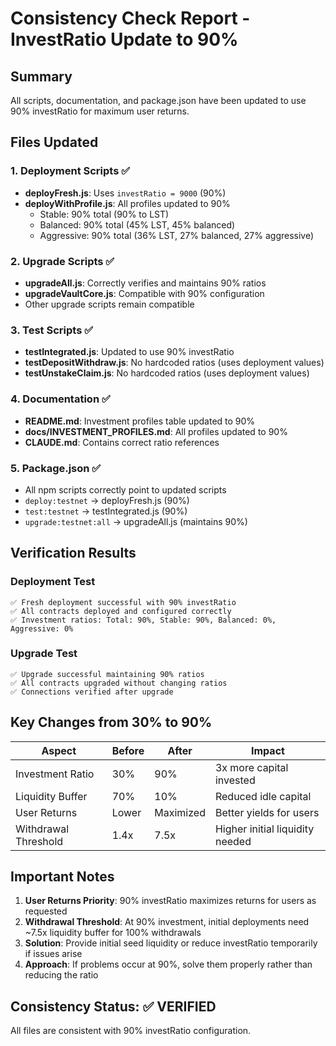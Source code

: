# Consistency Check Report - InvestRatio Update to 90%

## Summary
All scripts, documentation, and package.json have been updated to use 90% investRatio for maximum user returns.

## Files Updated

### 1. Deployment Scripts ✅
- **deployFresh.js**: Uses `investRatio = 9000` (90%)
- **deployWithProfile.js**: All profiles updated to 90%
  - Stable: 90% total (90% to LST)
  - Balanced: 90% total (45% LST, 45% balanced)
  - Aggressive: 90% total (36% LST, 27% balanced, 27% aggressive)

### 2. Upgrade Scripts ✅
- **upgradeAll.js**: Correctly verifies and maintains 90% ratios
- **upgradeVaultCore.js**: Compatible with 90% configuration
- Other upgrade scripts remain compatible

### 3. Test Scripts ✅
- **testIntegrated.js**: Updated to use 90% investRatio
- **testDepositWithdraw.js**: No hardcoded ratios (uses deployment values)
- **testUnstakeClaim.js**: No hardcoded ratios (uses deployment values)

### 4. Documentation ✅
- **README.md**: Investment profiles table updated to 90%
- **docs/INVESTMENT_PROFILES.md**: All profiles updated to 90%
- **CLAUDE.md**: Contains correct ratio references

### 5. Package.json ✅
- All npm scripts correctly point to updated scripts
- `deploy:testnet` → deployFresh.js (90%)
- `test:testnet` → testIntegrated.js (90%)
- `upgrade:testnet:all` → upgradeAll.js (maintains 90%)

## Verification Results

### Deployment Test
```
✅ Fresh deployment successful with 90% investRatio
✅ All contracts deployed and configured correctly
✅ Investment ratios: Total: 90%, Stable: 90%, Balanced: 0%, Aggressive: 0%
```

### Upgrade Test
```
✅ Upgrade successful maintaining 90% ratios
✅ All contracts upgraded without changing ratios
✅ Connections verified after upgrade
```

## Key Changes from 30% to 90%

| Aspect | Before | After | Impact |
|--------|--------|-------|--------|
| Investment Ratio | 30% | 90% | 3x more capital invested |
| Liquidity Buffer | 70% | 10% | Reduced idle capital |
| User Returns | Lower | Maximized | Better yields for users |
| Withdrawal Threshold | 1.4x | 7.5x | Higher initial liquidity needed |

## Important Notes

1. **User Returns Priority**: 90% investRatio maximizes returns for users as requested
2. **Withdrawal Threshold**: At 90% investment, initial deployments need ~7.5x liquidity buffer for 100% withdrawals
3. **Solution**: Provide initial seed liquidity or reduce investRatio temporarily if issues arise
4. **Approach**: If problems occur at 90%, solve them properly rather than reducing the ratio

## Consistency Status: ✅ VERIFIED

All files are consistent with 90% investRatio configuration.